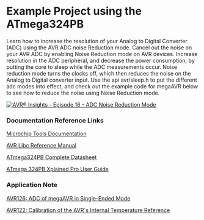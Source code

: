 # Example Project using the ATmega324PB

Learn how to increase the resolution of your Analog to Digital Converter (ADC) using the AVR ADC noise Reduction mode. Cancel out the noise on your AVR ADC by enabling Noise Reduction mode on AVR devices. Increase resolution in the ADC peripheral, and decrease the power consumption, by putting the core to sleep while the ADC measurements occur. Noise reduction mode turns the clocks off, which then reduces the noise on the Analog to Digital converter input. Use the api avr/sleep.h to put the different adc modes into effect, and check out the example code for megaAVR below to see how to reduce the noise using Noise Reduction mode.

[![AVR® Insights - Episode 16 - ADC Noise Reduction Mode](https://img.youtube.com/vi/VeodIyVU5Ic/0.jpg)](https://www.youtube.com/watch?v=VeodIyVU5Ic)

### Documentation Reference Links

[Microchip Tools Documentation](https://mchp.us/2LFSvQ2)

[AVR Libc Reference Manual](https://www.microchip.com/webdoc/AVRLibcReferenceManual/index.html)

[ATmega324PB Complete Datasheet](http://www.microchip.com/mymicrochip/filehandler.aspx?ddocname=en590812)

[ATmega 324PB Xplained Pro User Guide](http://www.microchip.com/mymicrochip/filehandler.aspx?ddocname=en590285)

### Application Note

[AVR126: ADC of megaAVR in Single-Ended Mode](https://www.microchip.com/wwwAppNotes/AppNotes.aspx?appnote=en591909)

[AVR122: Calibration of the AVR`s Internal Temperature Reference](https://www.microchip.com/wwwAppNotes/AppNotes.aspx?appnote=en591573)